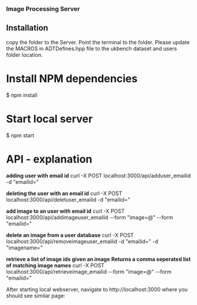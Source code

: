 ### Image Processing Server

## Installation
copy the folder to the Server. Point the terminal to the folder.
Please update the MACROS in ADTDefines.hpp file to the ukbench dataset and users folder location.

# Install NPM dependencies 
$ npm install

# Start local server
$ npm start


API - explanation
========================================

**adding user with email id**
curl -X POST localhost:3000/api/adduser_emailid -d "emailid=<email id of the user>"

**deleting the user with an email id**
curl -X POST localhost:3000/api/deletuser_emailid -d "emailid=<email id of the user>"

**add image to an user with email id**
curl -X POST localhost:3000/api/addimageuser_emailid --form "image=@<path of the image>" --form "emailid=<email id of the user>"

**delete an image from a user database**
curl -X POST localhost:3000/api/removeimageuser_emailid -d "emailid=<emailid of the user>" -d "imagename=<image name to be deleted>"

**retrieve a list of image ids given an image**
**Returns a comma seperated list of matching image names**
curl -X POST localhost:3000/api/retrieveimage_emailid --form "image=@<path of the image>" --form "emailid=<email id of the user>"

After starting local webserver, navigate to http://localhost:3000 where you should see similar page:

